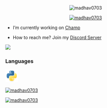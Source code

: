 <p align="center"> <img src="https://komarev.com/ghpvc/?username=madhav0703&label=Profile%20views&color=0e75b6&style=flat" alt="madhav0703" /> </p>

<p align="center"> <a href="https://github.com/ryo-ma/github-profile-trophy"><img src="https://github-profile-trophy.vercel.app/?username=madhav0703" alt="madhav0703" /></a> </p>


- I’m currently working on [Champ](https://discord.com/oauth2/authorize?client_id=947774559443116063&permissions=2113268958&redirect_uri=https://discord.gg/p3WJ5gcdBY&response_type=code&scope=bot+applications.commands)

-  How to reach me? Join my [Discord Server](https://discord.gg/2YhzqSwvsc)


<a href="https://discord.gg/NEyJxM7G7f" target="blank"><img src="https://discord.c99.nl/widget/theme-1/995000644660383764.png"></a>

<h3 align="left">Languages</h3>
<p align="left"> </a> </a> <a href="https://www.python.org" target="_blank"> <img src="https://raw.githubusercontent.com/devicons/devicon/master/icons/python/python-original.svg" alt="python" width="40" height="40"/>  </p>


<p><img src="https://github-readme-stats.vercel.app/api?username=madhav0703&show_icons=true&locale=en&theme=dark" alt="madhav0703" /></p>
<p><img src="https://github-readme-streak-stats.herokuapp.com/?user=madhav0703&theme=dark" alt="madhav0703" /></p>

